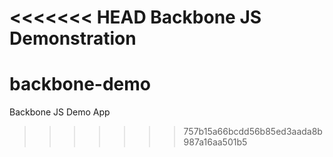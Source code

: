 <<<<<<< HEAD
Backbone JS Demonstration 
=======
backbone-demo
=============

Backbone JS Demo App
>>>>>>> 757b15a66bcdd56b85ed3aada8b987a16aa501b5
